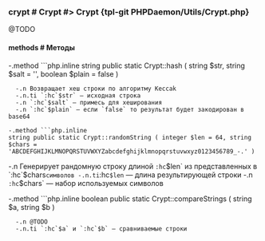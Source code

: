 ### crypt # Crypt #> Crypt {tpl-git PHPDaemon/Utils/Crypt.php}

@TODO

#### methods # Методы

 -.method ```php.inline
 string public static Crypt::hash ( string $str, string $salt = '', boolean $plain = false )
 ```
   -.n Возвращает хеш строки по алгоритму Keccak
   -.n.ti `:hc`$str` — исходная строка
   -.n `:hc`$salt` — примесь для хеширования
   -.n `:hc`$plain` — если `false` то результат будет закодирован в base64

 -.method ```php.inline
 string public static Crypt::randomString ( integer $len = 64, string $chars = 'ABCDEFGHIJKLMNOPQRSTUVWXYZabcdefghijklmnopqrstuvwxyz0123456789_-.' )
 ```
   -.n Генерирует рандомную строку длиной `:hc`$len` из представленных в `:hc`$chars` символов
   -.n.ti `:hc`$len` — длина результирующей строки
   -.n `:hc`$chars` — набор используемых символов

 -.method ```php.inline
 boolean public static Crypt::compareStrings ( string $a, string $b )
 ```
   -.n @TODO
   -.n.ti `:hc`$a` и `:hc`$b` — сравниваемые строки
